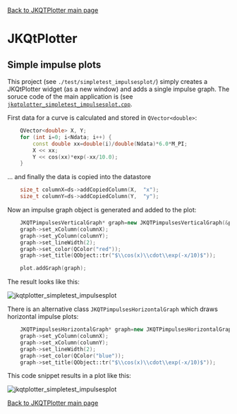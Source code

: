 [Back to JKQTPlotter main page](https://github.com/jkriege2/JKQtPlotter/)

# JKQtPlotter

## Simple impulse plots
This project (see `./test/simpletest_impulsesplot/`) simply creates a JKQtPlotter widget (as a new window) and adds a single impulse graph. 
The soruce code of the main application is (see [`jkqtplotter_simpletest_impulsesplot.cpp`](https://github.com/jkriege2/JKQtPlotter/blob/master/test/simpletest_impulsesplot/jkqtplotter_simpletest_impulsesplot.cpp).



First data for a curve is calculated and stored in `QVector<double>`: 
```c++
    QVector<double> X, Y;
    for (int i=0; i<Ndata; i++) {
        const double xx=double(i)/double(Ndata)*6.0*M_PI;
        X << xx;
        Y << cos(xx)*exp(-xx/10.0);
    }
```

... and finally the data is copied into the datastore
```c++
    size_t columnX=ds->addCopiedColumn(X,  "x");
    size_t columnY=ds->addCopiedColumn(Y,  "y");
```
	
Now an impulse graph object is generated and added to the plot:
```c++
    JKQTPimpulsesVerticalGraph* graph=new JKQTPimpulsesVerticalGraph(&plot);
    graph->set_xColumn(columnX);
    graph->set_yColumn(columnY);
	graph->set_lineWidth(2);
	graph->set_color(QColor("red"));
    graph->set_title(QObject::tr("$\\cos(x)\\cdot\\exp(-x/10)$"));

    plot.addGraph(graph);
```

The result looks like this:

![jkqtplotter_simpletest_impulsesplot](https://raw.githubusercontent.com/jkriege2/JKQtPlotter/master/screenshots/jkqtplotter_simpletest_impulsesplot.png)

There is an alternative class `JKQTPimpulsesHorizontalGraph` which draws horizontal impulse plots:
```c++
    JKQTPimpulsesHorizontalGraph* graph=new JKQTPimpulsesHorizontalGraph(&plot);
    graph->set_yColumn(columnX);
    graph->set_xColumn(columnY);
    graph->set_lineWidth(2);
    graph->set_color(QColor("blue"));
    graph->set_title(QObject::tr("$\\cos(x)\\cdot\\exp(-x/10)$"));
```

This code snippet results in a plot like this:

![jkqtplotter_simpletest_impulsesplot](https://raw.githubusercontent.com/jkriege2/JKQtPlotter/master/screenshots/jkqtplotter_simpletest_impulsesplot_horizontal.png)


[Back to JKQTPlotter main page](https://github.com/jkriege2/JKQtPlotter/)